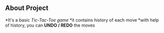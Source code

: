 ## About Project

*It's a basic *Tic-Tac-Toe game*
*it contains history of each move 
*with help of history, you can **UNDO / REDO** the moves


